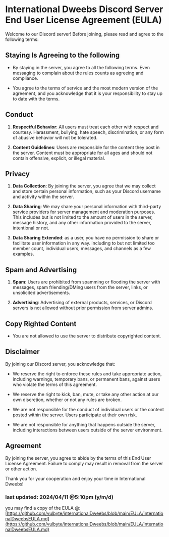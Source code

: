 # International Dweebs Discord Server End User License Agreement (EULA)

Welcome to our Discord server! Before joining, please read and agree to the following terms:

## Staying Is Agreeing to the following

- By staying in the server, you agree to all the following terms. Even messaging to complain about the rules counts as agreeing and compliance.

- You agree to the terms of service and the most modern version of the agreement, and you acknowledge that it is your responsibility to stay up to date with the terms.

## Conduct

1. **Respectful Behavior**: All users must treat each other with respect and courtesy. Harassment, bullying, hate speech, discrimination, or any form of abusive behavior will not be tolerated.

2. **Content Guidelines**: Users are responsible for the content they post in the server. Content must be appropriate for all ages and should not contain offensive, explicit, or illegal material.

## Privacy

1. **Data Collection**: By joining the server, you agree that we may collect and store certain personal information, such as your Discord username and activity within the server.

2. **Data Sharing**: We may share your personal information with third-party service providers for server management and moderation purposes. This includes but is not limited to the amount of users in the server, message history, and any other information provided to the server, intentional or not.

3. **Data Sharing Extended**: as a user, you have no permission to share or facilitate user information in any way. including to but not limited too member count, individual users, messages, and channels as a few examples.

## Spam and Advertising

1. **Spam**: Users are prohibited from spamming or flooding the server with messages, spam friending/DMing users from the server, links, or unsolicited advertisements.

2. **Advertising**: Advertising of external products, services, or Discord servers is not allowed without prior permission from server admins.

## Copy Righted Content

- You are not allowed to use the server to distribute copyrighted content.

## Disclaimer

By joining our Discord server, you acknowledge that:

- We reserve the right to enforce these rules and take appropriate action, including warnings, temporary bans, or permanent bans, against users who violate the terms of this agreement.

- We reserve the right to kick, ban, mute, or take any other action at our own discretion, whether or not any rules are broken.

- We are not responsible for the conduct of individual users or the content posted within the server. Users participate at their own risk.

- We are not responsible for anything that happens outside the server, including interactions between users outside of the server environment.

## Agreement

By joining the server, you agree to abide by the terms of this End User License Agreement. Failure to comply may result in removal from the server or other action.

Thank you for your cooperation and enjoy your time in International Dweebs!

### last updated: 2024/04/11 @5:10pm (y/m/d)

you may find a copy of the EULA @: [https://github.com/vulbyte/internationalDweebs/blob/main/EULA/internationalDweebsEULA.md](https://github.com/vulbyte/internationalDweebs/blob/main/EULA/internationalDweebsEULA.md)
